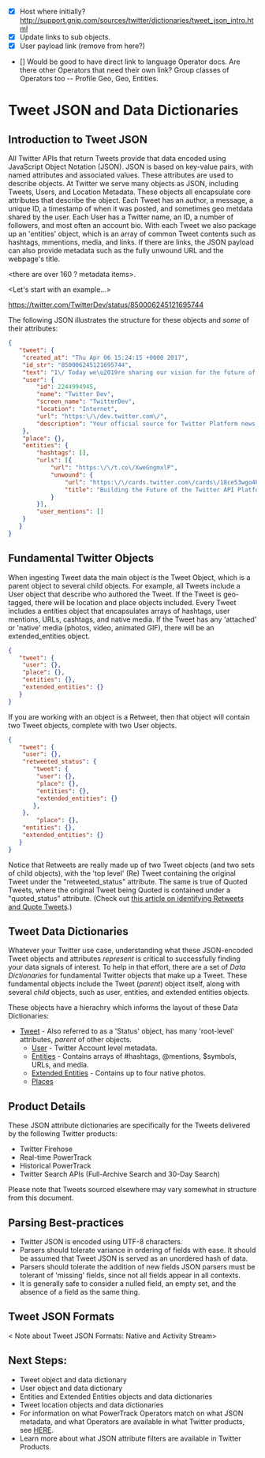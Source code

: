 + [X] Host where initially? http://support.gnip.com/sources/twitter/dictionaries/tweet_json_intro.html
+ [X] Update links to sub objects.
+ [X] User payload link (remove from here?) 
+ [] Would be good to have direct link to language Operator docs. Are there other Operators that need their own link? Group classes of Operators too -- Profile Geo, Geo, Entities.

# Tweet JSON and Data Dictionaries

## Introduction to Tweet JSON

All Twitter APIs that return Tweets provide that data encoded using JavaScript Object Notation (JSON). JSON is based on key-value pairs, with named attributes and associated values. These attributes are used to describe objects. At Twitter we serve many objects as JSON, including Tweets, Users, and Location Metadata. These objects all encapsulate core attributes that describe the object. Each Tweet has an author, a message, a unique ID, a timestamp of when it was posted, and sometimes geo metdata shared by the user. Each User has a Twitter name, an ID, a number of followers, and most often an account bio. With each Tweet we also package up an 'entities' object, which is an array of common Tweet contents such as hashtags, mmentions, media, and links. If there are links, the JSON payload can also provide metadata such as the fully unwound URL and the webpage's title.

<there are over 160 ? metadata items>. 

<Let's start with an example...>

https://twitter.com/TwitterDev/status/850006245121695744

The following JSON illustrates the structure for these objects and _some_ of their attributes:

```json
{
   "tweet": {
	"created_at": "Thu Apr 06 15:24:15 +0000 2017",
	"id_str": "850006245121695744",
	"text": "1\/ Today we\u2019re sharing our vision for the future of the Twitter API platform!\nhttps:\/\/t.co\/XweGngmxlP",
	"user": {
		"id": 2244994945,
		"name": "Twitter Dev",
		"screen_name": "TwitterDev",
		"location": "Internet",
		"url": "https:\/\/dev.twitter.com\/",
		"description": "Your official source for Twitter Platform news, updates & events. Need technical help? Visit https:\/\/twittercommunity.com\/ \u2328\ufe0f #TapIntoTwitter"   
	},
	"place": {},
	"entities": {
		"hashtags": [],
		"urls": [{
			"url": "https:\/\/t.co\/XweGngmxlP",
			"unwound": {
				"url": "https:\/\/cards.twitter.com\/cards\/18ce53wgo4h\/3xo1c",
				"title": "Building the Future of the Twitter API Platform"
			}
		}],
		"user_mentions": []
	}
   }
}
```

## Fundamental Twitter Objects

When ingesting Tweet data the main object is the Tweet Object, which is a parent object to several child objects. For example, all Tweets include a User object that describe who authored the Tweet. If the Tweet is geo-tagged, there will be location and place objects included. Every Tweet includes a entities object that encapsulates arrays of hashtags, user mentions, URLs, cashtags, and native media. If the Tweet has any 'attached' or 'native' media (photos, video, animated GIF), there will be an extended_entities object.

```json
{
   "tweet": {
	"user": {},
	"place": {},
	"entities": {},
	"extended_entities": {}
   }
}
```

If you are working with an object is a Retweet, then that object will contain two Tweet objects, complete with two User objects. 

```json
{
   "tweet": {
	"user": {},
	"retweeted_status": {
  	   "tweet": {
		"user": {},
		"place": {},
		"entities": {},
		"extended_entities": {}
	   },
	},   
        "place": {},
	"entities": {},
	"extended_entities": {}
   }
}
```
Notice that Retweets are really made up of two Tweet objects (and two sets of child objects), with the 'top level' (Re) Tweet containing the original Tweet under the  "retweeted_status" attribute. The same is true of Quoted Tweets, where the original Tweet being Quoted is contained under a "quoted_status" attribute. (Check out [this article on identifying Retweets and Quote Tweets](http://support.gnip.com/articles/identifying-and-understanding-retweets.html).)

## Tweet Data Dictionaries

Whatever your Twitter use case, understanding what these JSON-encoded Tweet objects and attributes _represent_ is critical to successfully finding your data signals of interest. To help in that effort, there are a set of *Data Dictionaries* for fundamental Twitter objects that make up a Tweet. These fundamental objects include the Tweet (*parent*) object itself, along with several *child* objects, such as user, entities, and extended entities objects.

These objects have a hierachry which informs the layout of these Data Dictionaries: 
+ [Tweet](http://support.gnip.com/sources/twitter/dictionaries/tweet_json.html) - Also referred to as a 'Status' object, has many 'root-level' attributes, _parent_ of other objects.
  + [User](http://support.gnip.com/sources/twitter/dictionaries/user_json.html) - Twitter Account level metadata.
  + [Entities](http://support.gnip.com/sources/twitter/dictionaries/entities_json.html) - Contains arrays of #hashtags, @mentions, $symbols, URLs, and media.
  + [Extended Entities](http://support.gnip.com/sources/twitter/dictionaries/entities_json.html) - Contains up to four native photos.  
  + [Places](http://support.gnip.com/sources/twitter/dictionaries/tweet_geo_json.html)

    
## Product Details

These JSON attribute dictionaries are specifically for the Tweets delivered by the following Twitter products:
+ Twitter Firehose 
+ Real-time PowerTrack
+ Historical PowerTrack
+ Twitter Search APIs (Full-Archive Search and 30-Day Search)

Please note that Tweets sourced elsewhere may vary somewhat in structure from this document.

## Parsing Best-practices

+ Twitter JSON is encoded using UTF-8 characters.
+ Parsers should tolerate variance in ordering of fields with ease. It should be assumed that Tweet JSON is served as an unordered hash of data. 
+ Parsers should tolerate the addition of new fields  JSON parsers must be tolerant of 'missing' fields, since not all fields appear in all contexts. 
+ It is generally safe to consider a nulled field, an empty set, and the absence of a field as the same thing.
 
## Tweet JSON Formats 
 
< Note about Tweet JSON Formats: Native and Activity Stream> 
  
## Next Steps:  
+ Tweet object and data dictionary
+ User object and data dictionary
+ Entities and Extended Entities objects and data dictionaries
+ Tweet location objects and data dictionaries
+ For information on what PowerTrack Operators match on what JSON metadata, and what Operators are available in what Twitter products, see [HERE](https://github.com/jimmoffitt/developer_advocate.blog/blob/master/metadataEvolution/operatorJSON.md).
+ Learn more about what JSON attribute filters are available in Twitter Products.
  

